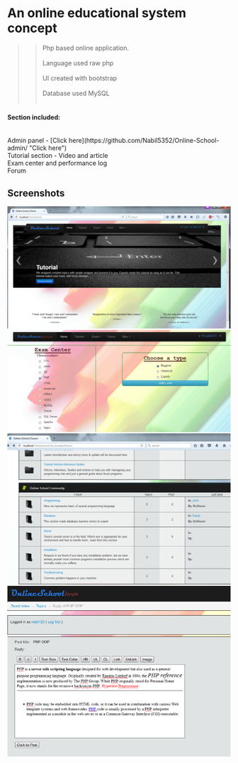 # An online educational system concept
>> Php based online application.
<br/><br/>
Language used raw php
<br/><br/>
UI created with bootstrap
<br/><br/>
Database used MySQL
<br/><br/>

#### Section included:
<br/>
Admin panel - [Click here](https://github.com/Nabil5352/Online-School-admin/ "Click here")
<br/>
Tutorial section - Video and article
<br/>
Exam center and performance log
<br/>
Forum


## Screenshots
![Homepage-screenshot](screenshots/home.PNG?raw=true "Home Page")
<br/>
![Exam-Center-screenshot](screenshots/exam.PNG?raw=true "Exam Center")
<br/>
![Forum-Home-screenshot](screenshots/forumHome.PNG?raw=true "Forum home")
<br/>
![Text-Editor-screenshot](screenshots/forum3.PNG?raw=true "Text Editor")
